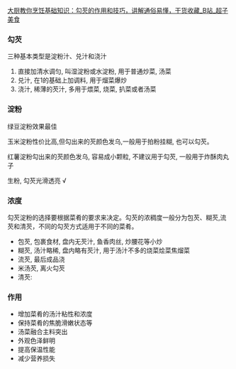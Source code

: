 [大厨教你烹饪基础知识：勾芡的作用和技巧，讲解通俗易懂，干货收藏_B站_超子美食](https://www.bilibili.com/video/BV15K4y1x7hz/)

### 勾芡

三种基本类型是淀粉汁、兑汁和浇汁

1. 直接加清水调匀, 叫湿淀粉或水淀粉, 用于普通炒菜, 汤菜
2. 兑汁, 在1的基础上加调料, 用于熘菜爆炒
3. 浇汁, 稀薄的芡汁, 多用于煨菜, 烧菜, 扒菜或者汤菜

### 淀粉

绿豆淀粉效果最佳

玉米淀粉性价比高,但勾出来的芡颜色发乌,一般用于拍粉挂糊, 也可以勾芡。

红薯淀粉勾出来的芡颜色发乌, 容易成小颗粒, 不建议用于勾芡, 一般用于炸酥肉丸子

生粉, 勾芡光滑透亮 √

### 浓度

勾芡淀粉的选择要根据菜肴的要求来决定。勾芡的浓稠度一般分为包芡、糊芡,流芡和清芡，不同的勾芡方式适用于不同的菜肴。

- 包芡, 包裹食材, 盘内无芡汁, 鱼香肉丝, 炒腰花等小炒
- 糊芡, 汤汁略稀, 盘内略有芡汁, 用于汤汁不多的烧菜烩菜焦熘菜
- 流芡, 最后成品浇
- 米汤芡, 离火勾芡
- 清芡:

### 作用

- 增加菜肴的汤汁粘性和浓度
- 保持菜肴的焦脆滑嫩状态等
- 汤菜融合主料突出
- 外观色泽鲜明
- 提高保温性能
- 减少营养损失
